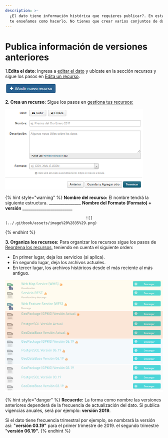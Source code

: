```yaml
---
description: >-
  ¿El dato tiene información histórica que requieres publicar?. En esta sección
  te enseñamos como hacerlo. No tienes que crear varios conjuntos de datos.
---
```


# Publica información de versiones anteriores

1.**Edita el dato:** Ingresa a [editar el dato](https://datosbogota.gitbook.io/manual-usuario/edita-un-dato) y ubícate en la sección recursos y sigue los pasos en [Edita un recurso](https://datosbogota.gitbook.io/manual-usuario/agregar-un-conjunto-de-datos-o-dataset/edita-un-recurso).

![](../.gitbook/assets/image%20%28149%29.png)

**2. Crea un recurso:** Sigue los pasos en [gestiona tus recursos:](https://datosbogota.gitbook.io/manual-usuario/agregar-un-conjunto-de-datos-o-dataset/adiciona-un-recurso)

![](../.gitbook/assets/image%20%28135%29.png)

{% hint style="warning" %}
**Nombre del recurso:** El nombre tendrá la siguiente estructura.                                                                                             \_\_\_\_\_\_\_\_\_\_\_\_\_\_\_\_   **Nombre del Formato \(Formato\) + versión**    \_\_\_\_\_\_\_\_\_\_\_\_\_\_\_\_\_\_\_\_\_\_\_\_\_

                                        ![](../.gitbook/assets/image%20%2835%29.png)
{% endhint %}

**3. Organiza los recursos:** Para organizar los recursos sigue los pasos de [Reordena los recursos](https://datosbogota.gitbook.io/manual-usuario/reordena-los-recursos), teniendo en cuenta el siguiente orden:

* En primer lugar, deja los servicios \(si aplica\).
* En segundo lugar, deja los archivos actuales.
* En tercer lugar, los archivos históricos desde el más reciente al más antiguo.

![](../.gitbook/assets/image%20%28146%29.png)

{% hint style="danger" %}
**Recuerde:** La forma como nombre las versiones anteriores dependerá de la frecuencia de actualización del dato. Si publica vigencias anuales, será por ejemplo: **versión 2019**. 

Si el dato tiene frecuencia trimestral por ejemplo, se nombrará la versión así: "**versión 03.19"** para el primer trimestre de 2019. el segundo trimestre "**versión 06.19".**
{% endhint %}




